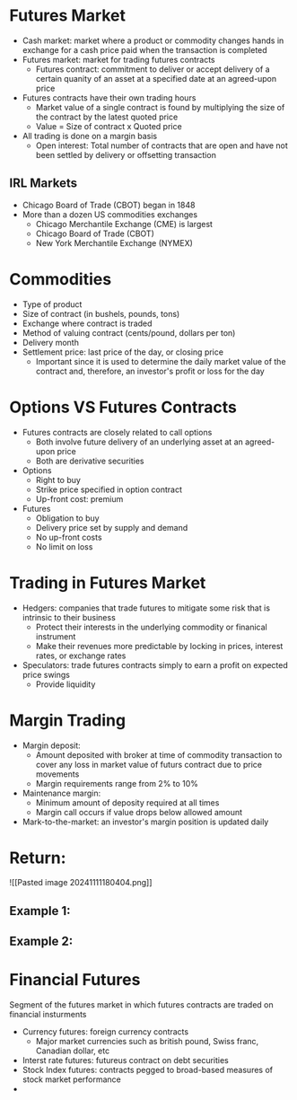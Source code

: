 # Futures Market
- Cash market: market where a product or commodity changes hands in exchange for a cash price paid when the transaction is completed
- Futures market: market for trading futures contracts
	- Futures contract: commitment to deliver or accept delivery of a certain quanity of an asset at a specified date at an agreed-upon price
- Futures contracts have their own trading hours
	- Market value of a single contract is found by multiplying the size of the contract by the latest quoted price
	- Value = Size of contract x Quoted price
- All trading is done on a margin basis
	- Open interest: Total number of contracts that are open and have not been settled by delivery or offsetting transaction
## IRL Markets
- Chicago Board of Trade (CBOT) began in 1848
- More than a dozen US commodities exchanges
	- Chicago Merchantile Exchange (CME) is largest
	- Chicago Board of Trade (CBOT)
	- New York Merchantile Exchange (NYMEX)
# Commodities
- Type of product
- Size of contract (in bushels, pounds, tons)
- Exchange where contract is traded
- Method of valuing contract (cents/pound, dollars per ton)
- Delivery month
- Settlement price: last price of the day, or closing price
	- Important since it is used to determine the daily market value of the contract and, therefore, an investor's profit or loss for the day
# Options VS Futures Contracts
- Futures contracts are closely related to call options
	- Both involve future delivery of an underlying asset at an agreed-upon price
	- Both are derivative securities
- Options
	- Right to buy
	- Strike price specified in option contract
	- Up-front cost: premium
- Futures
	- Obligation to buy
	- Delivery price set by supply and demand
	- No up-front costs
	- No limit on loss
# Trading in Futures Market
- Hedgers: companies that trade futures to mitigate some risk that is intrinsic to their business
	- Protect their interests in the underlying commodity or finanical instrument
	- Make their revenues more predictable by locking in prices, interest rates, or exchange rates
- Speculators: trade futures contracts simply to earn a profit on expected price swings
	- Provide liquidity
# Margin Trading
- Margin deposit: 
	- Amount deposited with broker at time of commodity transaction to cover any loss in market value of futurs contract due to price movements
	- Margin requirements range from 2% to 10%
- Maintenance margin: 
	- Minimum amount of deposity required at all times
	- Margin call occurs if value drops below allowed amount
- Mark-to-the-market: an investor's margin position is updated daily
# Return:
![[Pasted image 20241111180404.png]]

## Example 1:
## Example 2:
# Financial Futures
Segment of the futures market in which futures contracts are traded on financial insturments
- Currency futures: foreign currency contracts
	- Major market currencies such as british pound, Swiss franc, Canadian dollar, etc
- Interst rate futures: futureus contract on debt securities
- Stock Index futures: contracts pegged to broad-based measures of stock market performance
- 